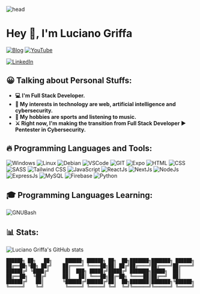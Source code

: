 ![head](https://pbs.twimg.com/profile_banners/1237863390518734848/1684710764/1500x500)

# Hey 👋, I'm Luciano Griffa
[![Blog](https://img.shields.io/badge/blog-orange.svg?&style=for-the-badge&logo=blogger&logoColor=white)](https://g3ksec.github.io/)
[![YouTube](https://img.shields.io/badge/youtube-red.svg?&style=for-the-badge&logo=youtube&logoColor=white)](https://www.youtube.com/channel/UCEa8Ehk3sLSDG6K8aZkZRLw)
<!-- [![Twitter](https://img.shields.io/badge/twitter-blue.svg?&style=for-the-badge&logo=twitter&logoColor=white)](https://twitter.com/G3kSec)-->
[![LinkedIn](https://img.shields.io/badge/linkedin-blue.svg?&style=for-the-badge&logo=linkedin&logoColor=white)](https://www.linkedin.com/in/lucianogriffa/)

## 😀 Talking about Personal Stuffs:
- **💻 I'm Full Stack Developer.**
- **🤔 My interests in technology are web, artificial intelligence and cybersecurity.**
- **🎸 My hobbies are sports and listening to music.**
- **⚔️ Right now, I'm making the transition from Full Stack Developer ▶️ Pentester in Cybersecurity.**
## 🔥 Programming Languages and Tools:
![Windows](https://img.shields.io/badge/windows-black.svg?&style=for-the-badge&logo=windows&logoColor=blue)
![Linux](https://img.shields.io/badge/Linux-black.svg?&style=for-the-badge&logo=Linux)
![Debian](https://img.shields.io/badge/Debian-black.svg?&style=for-the-badge&logo=debian&logoColor=red)
![VSCode](https://img.shields.io/badge/vscode-black.svg?&style=for-the-badge&logo=visualstudiocode&logoColor=blue)
![GIT](https://img.shields.io/badge/git-black.svg?&style=for-the-badge&logo=git&logoColor=orange)
![Expo](https://img.shields.io/badge/expo-black.svg?&style=for-the-badge&logo=expo&logoColor=white)
![HTML](https://img.shields.io/badge/html-black.svg?&style=for-the-badge&logo=html5&logoColor=orange)
![CSS](https://img.shields.io/badge/css-black.svg?&style=for-the-badge&logo=css3&logoColor=blue)
![SASS](https://img.shields.io/badge/sass-black.svg?&style=for-the-badge&logo=sass&logoColor=pink)
![Tailwind CSS](https://img.shields.io/badge/tailwind-black.svg?&style=for-the-badge&logo=tailwindcss&logoColor=blue)
![JavaScript](https://img.shields.io/badge/javascript-black.svg?&style=for-the-badge&logo=javascript&logoColor=yellow)
![ReactJs](https://img.shields.io/badge/react-black.svg?&style=for-the-badge&logo=react&logoColor=blue)
![NextJs](https://img.shields.io/badge/next.js-black.svg?&style=for-the-badge&logo=next.js&logoColor=white)
![NodeJs](https://img.shields.io/badge/node.js-black.svg?&style=for-the-badge&logo=node.js&logoColor=green)
![ExpressJs](https://img.shields.io/badge/express-black.svg?&style=for-the-badge&logo=express&logoColor=white)
![MySQL](https://img.shields.io/badge/mysql-black.svg?&style=for-the-badge&logo=mysql&logoColor=blue)
![Firebase](https://img.shields.io/badge/firebase-black.svg?&style=for-the-badge&logo=firebase&logoColor=yellow)
![Python](https://img.shields.io/badge/python-black.svg?&style=for-the-badge&logo=python&logoColor=python)
## 🎓 Programming Languages Learning:
![GNUBash](https://img.shields.io/badge/gnubash-black.svg?&style=for-the-badge&logo=gnubash&logoColor=white)
## 📊 Stats:
![Luciano Griffa's GitHub stats](https://github-profile-summary-cards.vercel.app/api/cards/profile-details?username=G3kSec&theme=gruvbox)
<!--
![G3ksec's GitHub stats](https://github-readme-stats.vercel.app/api?username=G3kSec&show_icons=true&theme=gruvbox)
![GitHub Views](https://komarev.com/ghpvc/?username=G3kSec&style=for-the-badge)
[![GitHub Streak](http://github-readme-streak-stats.herokuapp.com?user=g3ksec&theme=gruvbox&date_format=j%20M%5B%20Y%5D)](https://git.io/streak-stats)4
-->
```
██████╗ ██╗   ██╗     ██████╗ ██████╗ ██╗  ██╗███████╗███████╗ ██████╗
██╔══██╗╚██╗ ██╔╝    ██╔════╝ ╚════██╗██║ ██╔╝██╔════╝██╔════╝██╔════╝
██████╔╝ ╚████╔╝     ██║  ███╗ █████╔╝█████╔╝ ███████╗█████╗  ██║     
██╔══██╗  ╚██╔╝      ██║   ██║ ╚═══██╗██╔═██╗ ╚════██║██╔══╝  ██║     
██████╔╝   ██║       ╚██████╔╝██████╔╝██║  ██╗███████║███████╗╚██████╗
╚═════╝    ╚═╝        ╚═════╝ ╚═════╝ ╚═╝  ╚═╝╚══════╝╚══════╝ ╚═════╝
```
